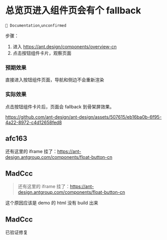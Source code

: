 # 总览页进入组件页会有个 fallback

`📝 Documentation`,`unconfirmed`

步骤：

1. 进入 https://ant.design/components/overview-cn
2. 点击按钮组件卡片，观察页面

### 预期效果

直接进入按钮组件页面，导航和侧边不会重新渲染

### 实际效果

点击按钮组件卡片后，页面会 fallback 到骨架屏效果。

https://github.com/ant-design/ant-design/assets/507615/eb16ba0b-6f95-4a22-8972-c4d12658fed8

## afc163

还有这里的 iframe 挂了：https://ant-design.antgroup.com/components/float-button-cn

## MadCcc

> 还有这里的 iframe 挂了：https://ant-design.antgroup.com/components/float-button-cn

这个原因应该是 demo 的 html 没有 build 出来

## MadCcc

已验证修复

